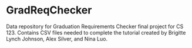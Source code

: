 # GradReqChecker
Data repository for Graduation Requirements Checker final project for CS 123. 
Contains CSV files needed to complete the tutorial created by Brigitte Lynch Johnson, Alex Silver, and Nina Luo. 
